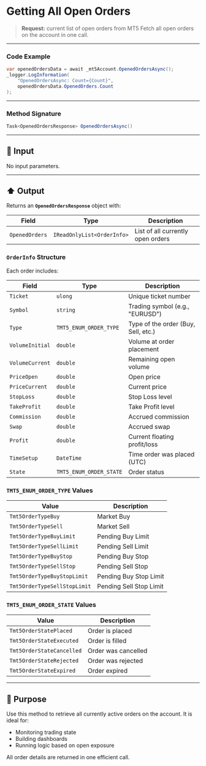 # Getting All Open Orders

> **Request:** current list of open orders from MT5
> Fetch all open orders on the account in one call.

---

### Code Example

```csharp
var openedOrdersData = await _mt5Account.OpenedOrdersAsync();
_logger.LogInformation(
    "OpenedOrdersAsync: Count={Count}",
    openedOrdersData.OpenedOrders.Count
);
```

---

### Method Signature

```csharp
Task<OpenedOrdersResponse> OpenedOrdersAsync()
```

---

## 🔽 Input

No input parameters.

---

## ⬆️ Output

Returns an **`OpenedOrdersResponse`** object with:

| Field          | Type                       | Description                       |
| -------------- | -------------------------- | --------------------------------- |
| `OpenedOrders` | `IReadOnlyList<OrderInfo>` | List of all currently open orders |

### `OrderInfo` Structure

Each order includes:

| Field           | Type                    | Description                         |
| --------------- | ----------------------- | ----------------------------------- |
| `Ticket`        | `ulong`                 | Unique ticket number                |
| `Symbol`        | `string`                | Trading symbol (e.g., "EURUSD")     |
| `Type`          | `TMT5_ENUM_ORDER_TYPE`  | Type of the order (Buy, Sell, etc.) |
| `VolumeInitial` | `double`                | Volume at order placement           |
| `VolumeCurrent` | `double`                | Remaining open volume               |
| `PriceOpen`     | `double`                | Open price                          |
| `PriceCurrent`  | `double`                | Current price                       |
| `StopLoss`      | `double`                | Stop Loss level                     |
| `TakeProfit`    | `double`                | Take Profit level                   |
| `Commission`    | `double`                | Accrued commission                  |
| `Swap`          | `double`                | Accrued swap                        |
| `Profit`        | `double`                | Current floating profit/loss        |
| `TimeSetup`     | `DateTime`              | Time order was placed (UTC)         |
| `State`         | `TMT5_ENUM_ORDER_STATE` | Order status                        |

### `TMT5_ENUM_ORDER_TYPE` Values

| Value                        | Description             |
| ---------------------------- | ----------------------- |
| `Tmt5OrderTypeBuy`           | Market Buy              |
| `Tmt5OrderTypeSell`          | Market Sell             |
| `Tmt5OrderTypeBuyLimit`      | Pending Buy Limit       |
| `Tmt5OrderTypeSellLimit`     | Pending Sell Limit      |
| `Tmt5OrderTypeBuyStop`       | Pending Buy Stop        |
| `Tmt5OrderTypeSellStop`      | Pending Sell Stop       |
| `Tmt5OrderTypeBuyStopLimit`  | Pending Buy Stop Limit  |
| `Tmt5OrderTypeSellStopLimit` | Pending Sell Stop Limit |

### `TMT5_ENUM_ORDER_STATE` Values

| Value                     | Description         |
| ------------------------- | ------------------- |
| `Tmt5OrderStatePlaced`    | Order is placed     |
| `Tmt5OrderStateExecuted`  | Order is filled     |
| `Tmt5OrderStateCancelled` | Order was cancelled |
| `Tmt5OrderStateRejected`  | Order was rejected  |
| `Tmt5OrderStateExpired`   | Order expired       |

---

## 🎯 Purpose

Use this method to retrieve all currently active orders on the account.
It is ideal for:

* Monitoring trading state
* Building dashboards
* Running logic based on open exposure

All order details are returned in one efficient call.
